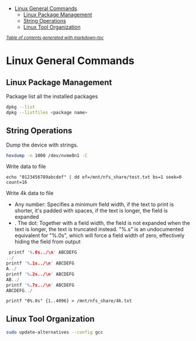 - [Linux General Commands](#linux-general-commands)
  * [Linux Package Management](#linux-package-management)
  * [String Operations](#string-operations)
  * [Linux Tool Organization](#linux-tool-organization)

<small><i><a href='http://ecotrust-canada.github.io/markdown-toc/'>Table of contents generated with markdown-toc</a></i></small>

# Linux General Commands
## Linux Package Management
Package list all the installed packages
```bash
dpkg --list
dpkg --listfiles <package name>
```

## String Operations
Dump the device with strings.
```bash
hexdump -n 1000 /dev/nvme0n1 -C 
```
Write data to file
```
echo "0123456789abcdef" | dd of=/mnt/nfs_share/test.txt bs=1 seek=0 count=16
```
Write 4k data to file
* <N>	Any number: Specifies a minimum field width, if the text to print is shorter, it's padded with spaces, if the text is longer, the field is expanded
* .	The dot: Together with a field width, the field is not expanded when the text is longer, the text is truncated instead. "%.s" is an undocumented equivalent for "%.0s", which will force a field width of zero, effectively hiding the field from output
```C
 printf '%.0s../\n' ABCDEFG
../
printf '%.1s../\n' ABCDEFG
A../
printf '%.2s../\n' ABCDEFG
AB../
printf '%.7s../\n' ABCDEFG
ABCDEFG../
```
 
```
printf "0%.0s" {1..4096} > /mnt/nfs_share/4k.txt
```

## Linux Tool Organization
```bash
sudo update-alternatives --config gcc
```
